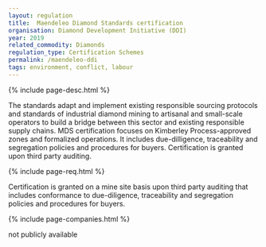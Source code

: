 ```yaml
---
layout: regulation
title:  Maendeleo Diamond Standards certification
organisation: Diamond Development Initiative (DDI)
year: 2019
related_commodity: Diamonds
regulation_type: Certification Schemes
permalink: /maendeleo-ddi
tags: environment, conflict, labour
---
```


{% include page-desc.html %}

The standards adapt and implement existing responsible sourcing protocols and standards of industrial diamond mining to artisanal and small-scale operators to build a bridge between this sector and existing responsible supply chains. MDS certification focuses on Kimberley Process-approved zones and formalized operations. It includes due-dilligence, traceability and segregation policies and procedures for buyers. Certification is granted upon third party auditing.

{% include page-req.html %}

Certification is granted on a mine site basis upon third party auditing that includes conformance to due-diligence, traceability and segregation policies and procedures for buyers.

{% include page-companies.html %}

not publicly available
